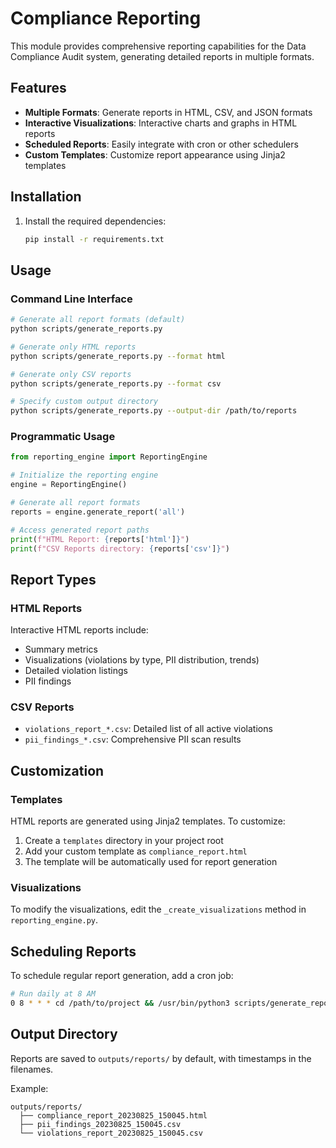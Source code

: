 # Compliance Reporting

This module provides comprehensive reporting capabilities for the Data Compliance Audit system, generating detailed reports in multiple formats.

## Features

- **Multiple Formats**: Generate reports in HTML, CSV, and JSON formats
- **Interactive Visualizations**: Interactive charts and graphs in HTML reports
- **Scheduled Reports**: Easily integrate with cron or other schedulers
- **Custom Templates**: Customize report appearance using Jinja2 templates

## Installation

1. Install the required dependencies:
   ```bash
   pip install -r requirements.txt
   ```

## Usage

### Command Line Interface

```bash
# Generate all report formats (default)
python scripts/generate_reports.py

# Generate only HTML reports
python scripts/generate_reports.py --format html

# Generate only CSV reports
python scripts/generate_reports.py --format csv

# Specify custom output directory
python scripts/generate_reports.py --output-dir /path/to/reports
```

### Programmatic Usage

```python
from reporting_engine import ReportingEngine

# Initialize the reporting engine
engine = ReportingEngine()

# Generate all report formats
reports = engine.generate_report('all')

# Access generated report paths
print(f"HTML Report: {reports['html']}")
print(f"CSV Reports directory: {reports['csv']}")
```

## Report Types

### HTML Reports
Interactive HTML reports include:
- Summary metrics
- Visualizations (violations by type, PII distribution, trends)
- Detailed violation listings
- PII findings

### CSV Reports
- `violations_report_*.csv`: Detailed list of all active violations
- `pii_findings_*.csv`: Comprehensive PII scan results

## Customization

### Templates
HTML reports are generated using Jinja2 templates. To customize:

1. Create a `templates` directory in your project root
2. Add your custom template as `compliance_report.html`
3. The template will be automatically used for report generation

### Visualizations
To modify the visualizations, edit the `_create_visualizations` method in `reporting_engine.py`.

## Scheduling Reports

To schedule regular report generation, add a cron job:

```bash
# Run daily at 8 AM
0 8 * * * cd /path/to/project && /usr/bin/python3 scripts/generate_reports.py
```

## Output Directory

Reports are saved to `outputs/reports/` by default, with timestamps in the filenames.

Example:
```
outputs/reports/
  ├── compliance_report_20230825_150045.html
  ├── pii_findings_20230825_150045.csv
  └── violations_report_20230825_150045.csv
```
